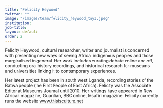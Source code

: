 ```yaml
---
title: "Felicity Heywood"
twitter: ""
image: "/images/team/felicity_heywood_tny3.jpeg"
institution:
job-title:
layout: default
order: 2
---
```

Felicity Heywood, cultural researcher, writer and journalist is concerned with presenting new ways of seeing Africa, indigenous peoples and those marginalised in general. Her work includes curating debate online and off, conducting oral history recordings, and historical research for museums and universities linking it to contemporary experiences.


Her latest project has been in south west Uganda, recording stories of the Batwa people (the First People of East Africa). Felicity was the Associate Editor at Museums Journal until 2010. Her writings have appeared in New African magazine, Guardian, BBC online, Msafiri magazine. Felicity currently runs the website www.thisisculture.net
